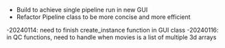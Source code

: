 - Build to achieve single pipeline run in new GUI
- Refactor Pipeline class to be more concise and more efficient


-20240114: need to finish create_instance function in GUI class
-20240116: in QC functions, need to handle when movies is a list of multiple 3d arrays